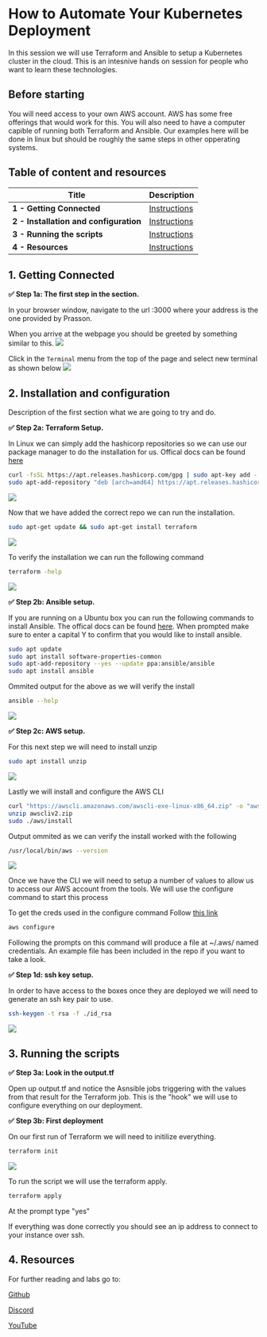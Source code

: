 # How to Automate Your Kubernetes Deployment

In this session we will use Terraform and Ansible to setup a Kubernetes cluster in the cloud.  This is an intesnive hands on session for people who want to learn these technologies.

## Before starting
You will need access to your own AWS account.  AWS has some free offerings that would work for this.  You will also need to have a computer capible of running both Terraform and Ansible.  Our examples here will be done in linux but should be roughly the same steps in other opperating systems.  

## Table of content and resources

| Title  | Description
|---|---|
| **1 - Getting Connected** | [Instructions](#1-Getting-Connected)  |
| **2 - Installation and configuration** | [Instructions](#1-Installation-and-configuration)  |
| **3 - Running the scripts** | [Instructions](#2-Running-the-scripts)  |
| **4 - Resources** | [Instructions](#3-Resources)  |


## 1. Getting Connected
**✅ Step 1a: The first step in the section.**

In your browser window, navigate to the url <YOURADDRESS>:3000 where your address is the one provided by Prasson.
  
When you arrive at the webpage you should be greeted by something similar to this.
<img src="https://user-images.githubusercontent.com/1936716/107884421-a23fe180-6eba-11eb-96d2-4c703ccb1dcf.png" width=“700” />

Click in the `Terminal` menu from the top of the page and select new terminal as shown below
<img src="https://user-images.githubusercontent.com/1936716/107884506-09f62c80-6ebb-11eb-9f7b-42bdb3444cc1.png" width=“700” />



## 2. Installation and configuration

Description of the first section what we are going to try and do.

**✅ Step 2a: Terraform Setup.** 

In Linux we can simply add the hashicorp repositories so we can use our package manager to do the installation for us.  Offical docs can be found [here](https://learn.hashicorp.com/tutorials/terraform/install-cli?in=terraform/aws-get-started)

```bash 
curl -fsSL https://apt.releases.hashicorp.com/gpg | sudo apt-key add -
sudo apt-add-repository "deb [arch=amd64] https://apt.releases.hashicorp.com $(lsb_release -cs) main"
```

<img src="https://user-images.githubusercontent.com/1936716/115484364-50983800-a218-11eb-8de2-fff4b8e424d1.PNG" width=“700” />

Now that we have added the correct repo we can run the installation.

```bash
sudo apt-get update && sudo apt-get install terraform
```

<img src="https://user-images.githubusercontent.com/1936716/115484457-77566e80-a218-11eb-8a89-638eb4f53524.PNG" width=“700” />

To verify the installation we can run the following command

```bash 
terraform -help
```
<img src="https://user-images.githubusercontent.com/1936716/115484588-ab319400-a218-11eb-804f-7389cde3c03d.PNG" width=“700” />

**✅ Step 2b: Ansible setup.** 

If you are running on a Ubuntu box you can run the following commands to install Ansible. The offical docs can be found [here](https://docs.ansible.com/ansible/latest/installation_guide/intro_installation.html#prerequisites-installing-pip).  When prompted make sure to enter a capital Y to confirm that you would like to install ansible.

```bash
sudo apt update
sudo apt install software-properties-common
sudo apt-add-repository --yes --update ppa:ansible/ansible
sudo apt install ansible
```

Ommited output for the above as we will verify the install 

```bash
ansible --help
```

<img src="https://user-images.githubusercontent.com/1936716/115484920-475b9b00-a219-11eb-8ff0-09e8679e97cc.PNG" width=“700” />

**✅ Step 2c: AWS setup.** 

For this next step we will need to install unzip

```bash
sudo apt install unzip
```

<img src="https://user-images.githubusercontent.com/1936716/115484997-740fb280-a219-11eb-8d44-3fc8fcdbc2aa.PNG" width=“700” />

Lastly we will install and configure the AWS CLI

```bash
curl "https://awscli.amazonaws.com/awscli-exe-linux-x86_64.zip" -o "awscliv2.zip"
unzip awscliv2.zip
sudo ./aws/install
```

Output ommited as we can verify the install worked with the following 

```bash
/usr/local/bin/aws --version
```

<img src="https://user-images.githubusercontent.com/1936716/115485131-b46f3080-a219-11eb-8d4f-6054b0dc6382.PNG" width=“700” />

Once we have the CLI we will need to setup a number of values to allow us to access our AWS account from the tools.  We will use the configure command to start this process

To get the creds used in the configure command Follow [this link](https://docs.aws.amazon.com/powershell/latest/userguide/pstools-appendix-sign-up.html)

```bash
aws configure
```

Following the prompts on this command will produce a file at ~/.aws/ named credentials.  An example file has been included in the repo if you want to take a look.


**✅ Step 1d: ssh key setup.** 

In order to have access to the boxes once they are deployed we will need to generate an ssh key pair to use. 

```bash
ssh-keygen -t rsa -f ./id_rsa
```

<img src="https://user-images.githubusercontent.com/1936716/115485287-057f2480-a21a-11eb-948e-c03ba32c4c89.PNG" width=“700” />

## 3. Running the scripts

**✅ Step 3a: Look in the output.tf** 

Open up output.tf and notice the Asnsible jobs triggering with the values from that result for the Terraform job.  This is the "hook" we will use to configure everything on our deployment. 

**✅ Step 3b: First deployment** 

On our first run of Terraform we will need to initilize everything. 

```bash 
terraform init
```

<img src="https://user-images.githubusercontent.com/1936716/115485375-33646900-a21a-11eb-9f61-e1ef3fd85ccb.PNG" width=“700” />

To run the script we will use the terraform apply.

```bash 
terraform apply
```

At the prompt type "yes"

If everything was done correctly you should see an ip address to connect to your instance over ssh.

## 4. Resources
For further reading and labs go to: 

[Github](https://github.com/MayaLearning) 

[Discord](https://discord.gg/kkDTVQwJSN) 

[YouTube](https://www.youtube.com/channel/UCesdrOv6jbT8WyShLgAjoIw) 
